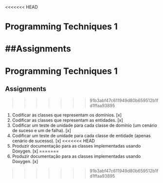 <<<<<<< HEAD
# Programming Techniques 1

##Assignments
=======
  # Programming Techniques 1  
  ## Assignments
>>>>>>> 91b3abf47c611949d80b659512b1fd1ffaa93895

1. Codificar as classes que representam os domínios. [x]
2. Codificar as classes que representam as entidades. [x]
3. Codificar um teste de unidade para cada classe de domínio (um cenário de suceso e um de falha). [x]
4. Codificar um teste de unidade para cada classe de entidade (apenas cenário de sucesso). [x]
<<<<<<< HEAD
5. Produzir documentação para as classes implementadas usando Doxygen. [x]
=======
5. Produzir documentação para as classes implementadas usando Doxygen. [x]
>>>>>>> 91b3abf47c611949d80b659512b1fd1ffaa93895
